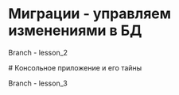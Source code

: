 # Миграции - управляем изменениями в БД
<p>Branch - lesson_2</p>
# Консольное приложение и его тайны
<p>Branch - lesson_3</p>
